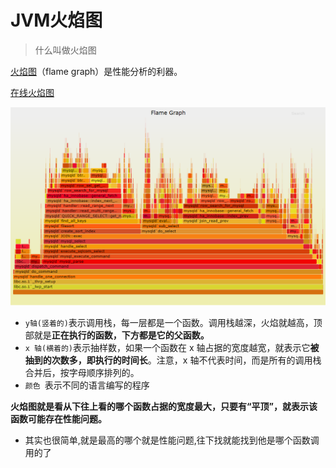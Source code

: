 # JVM火焰图

> 什么叫做火焰图

[火焰图](https://links.jianshu.com/go?to=http%3A%2F%2Fwww.brendangregg.com%2Fflamegraphs.html)（flame graph）是性能分析的利器。

[在线火焰图](https://queue.acm.org/downloads/2016/Gregg4.svg)

![image-20220316183040789](../../../picture\image-20220316183040789.png)

- `y轴(竖着的)`表示调用栈，每一层都是一个函数。调用栈越深，火焰就越高，顶部就是**正在执行的函数，下方都是它的父函数。**
- `x 轴(横着的)`表示抽样数，如果一个函数在 x 轴占据的宽度越宽，就表示它**被抽到的次数多，即执行的时间长**。注意，x 轴不代表时间，而是所有的调用栈合并后，按字母顺序排列的。
- `颜色 `表示不同的语言编写的程序

**火焰图就是看从下往上看的哪个函数占据的宽度最大，只要有“平顶”，就表示该函数可能存在性能问题。**

- 其实也很简单,就是最高的哪个就是性能问题,往下找就能找到他是哪个函数调用的了